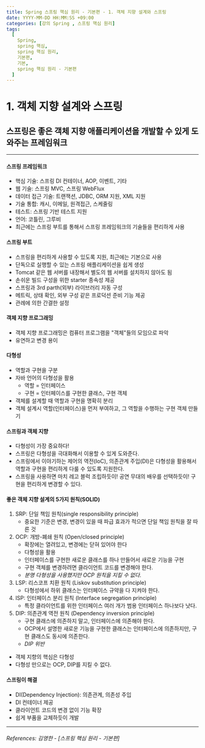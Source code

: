 ```yaml
---
title: Spring 스프링 핵심 원리 - 기본편 - 1. 객체 지향 설계와 스프링
date: YYYY-MM-DD HH:MM:SS +09:00
categories: [강의 Spring , 스프링 핵심 원리]
tags:
  [
    Spring,
    spring 핵심,
    spring 핵심 원리,
    기본편,
    기본,
    spring 핵심 원리 - 기본편
  ]
---
```


#  1. 객체 지향 설계와 스프링
##  스프링은 좋은 객체 지향 애플리케이션을 개발할 수 있게 도와주는 프레임워크

----

#### 스프링 프레임워크
* 핵심 기술: 스프링 DI 컨테이너, AOP, 이벤트, 기타
* 웹 기술: 스프링 MVC, 스프링 WebFlux
* 데이터 접근 기술: 트랜잭션, JDBC, ORM 지원, XML 지원
* 기술 통합: 캐시, 이메일, 원격접근, 스케줄링
* 테스트: 스프링 기반 테스트 지원
* 언어: 코틀린, 그루비
* 최근에는 스프링 부트를 통해서 스프링 프레임워크의 기술들을 편리하게 사용

#### 스프링 부트
* 스프링을 편리하게 사용할 수 있도록 지원, 최근에는 기본으로 사용
* 단독으로 실행할 수 있는 스프링 애플리케이션을 쉽게 생성
* Tomcat 같은 웹 서버를 내장해서 별도의 웹 서버를 설치하지 않아도 됨
* 손쉬운 빌드 구성을 위한 starter 종속성 제공
* 스프링과 3rd parth(외부) 라이브러리 자동 구성
* 메트릭, 상태 확인, 외부 구성 같은 프로덕션 준비 기능 제공
* 관례에 의한 간결한 설정

#### 객체 지향 프로그래밍
* 객체 지향 프로그래밍은 컴퓨터 프로그램을 "객체"들의 모임으로 파악
* 유연하고 변경 용이
#### 다형성
* 역할과 구현을 구분
* 자바 언어의 다형성을 활용
  * 역할 = 인터페이스
  * 구현 = 인터페이스를 구현한 클래스, 구현 객체
* 객체를 설계할 때 역할과 구현을 명확히 분리
* 객체 설계시 역할(인터페이스)을 먼저 부여하고, 그 역할을 수행하는 구현 객체 만들기

#### 스프링과 객체 지향
* 다형성이 가장 중요하다!
* 스프링은 다형성을 극대화해서 이용할 수 있게 도와준다.
* 스프링에서 이야기하는 제어의 역전(IoC), 의존관계 주입(DI)은 다형성을 활용해서 역할과 구현을 편리하게 다룰 수 있도록 지원한다.
* 스프링을 사용하면 마치 레고 블럭 조립하듯이! 공연 무대의 배우를 선택하듯이! 구현을 편리하게 변경할 수 있다.

#### 좋은 객체 지향 설계의 5가지 원칙(SOLID)
1. SRP: 단일 책임 원칙(single responsibility principle)
   * 중요한 기준은 변경, 변경이 있을 때 파급 효과가 적으면 단일 책임 원칙을 잘 따른 것
2. OCP: 개방-폐쇄 원칙 (Open/closed principle)
   * 확장에는 열려있고, 변경에는 닫혀 있어야 한다
   * 다형성을 활용
   * 인터페이스를 구현한 새로운 클래스를 하나 만들어서 새로운 기능을 구현
   * 구현 객체를 변경하려면 클라이언트 코드를 변경해야 한다.
   * *분명 다형성을 사용했지만 OCP 원칙을 지킬 수 없다.*
3. LSP: 리스코프 치환 원칙 (Liskov substitution principle)
   * 다형성에서 하위 클래스는 인터페이스 규약을 다 지켜야 한다.
4. ISP: 인터페이스 분리 원칙 (Interface segregation principle)
   * 특정 클라이언트를 위한 인터페이스 여러 개가 범용 인터페이스 하나보다 낫다.
5. DIP: 의존관계 역전 원칙 (Dependency inversion principle)
   * 구현 클래스에 의존하지 말고, 인터페이스에 의존해야 한다.
   * OCP에서 설명한 새로운 기능을 구현한 클래스는 인터페이스에 의존하지만, 구현 클래스도 동시에 의존한다.
   * *DIP 위반*

* 객체 지향의 핵심은 다형성
* 다형성 만으로는 OCP, DIP를 지킬 수 없다.

#### 스프링이 해결
* DI(Dependency Injection): 의존관계, 의존성 주입
* DI 컨테이너 제공
* 클라이언트 코드의 변경 없이 기능 확장
* 쉽게 부품을 교체하듯이 개발

----  

###### References: 김영한 - [스프링 핵심 원리 - 기본편]
